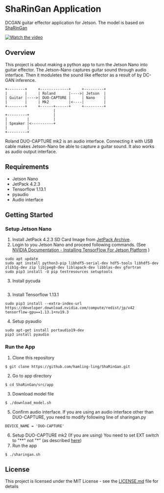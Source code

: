 # ShaRinGan Application

DCGAN guitar effector application for Jetson.
The model is based on [ShaRinGan](https://github.com/hamling-ling/ShaRinGan "ShaRinGan")

[![Watch the video](https://img.youtube.com/vi/b-zGMJ6IPrw/hqdefault.jpg)](https://youtu.be/b-zGMJ6IPrw)

## Overview

This project is about making a python app to turn the Jetson Nano into guitar effector. The Jetson-Nano captures guitar sound through audio interface.
Then it moduletes the sound like effector as a result of by DC-GAN inference.

```
+--------+     +-------------+     +---------+
|        |     | Roland      |---->| Jetson  |
| Guitar |---->| DUO-CAPTURE |     | Nano    |
|        |     | Mk2         |<----|         |
+--------+     +------+------+     +---------+
                      |
+---------+           |
|         |           |
| Speaker |<----------+
|         |
+---------+
```

Roland DUO-CAPTURE mk2 is an audio interface. Connecting
it with USB cable makes Jetson-Nano be able to capture
a guitar sound. It also works as audio output interface.

## Requirements

- Jetson Nano
- JetPack 4.2.3
- Tensorflow 1.13.1
- pyaudio
- Audio interface

## Getting Started

### Setup Jetson Nano
1. Install JetPack 4.2.3 SD Card Image from [JetPack Archive]( https://developer.nvidia.com/embedded/jetpack-archive "JetPack Archive").
2. Login to you Jetson Nano and proceed following commands.
   (See [NVIDIA Documentation - Installing TensorFlow For Jetson Platform](https://docs.nvidia.com/deeplearning/frameworks/install-tf-jetson-platform/index.html "NVIDIA Documentation - Installing TensorFlow For Jetson Platform") )
```
sudo apt update
sudo apt install python3-pip libhdf5-serial-dev hdf5-tools libhdf5-dev zlib1g-dev zip libjpeg8-dev liblapack-dev libblas-dev gfortran
sudo pip3 install -U pip testresources setuptools

```
3. Install pycuda
```
```
3. Install Tensorflow 1.13.1
```
sudo pip3 install --extra-index-url https://developer.download.nvidia.com/compute/redist/jp/v42 tensorflow-gpu==1.13.1+nv19.3
```
4. Setup pyaudio
```
sudo apt-get install portaudio19-dev
pip3 install pyaudio
```

### Run the App
1. Clone this repository
```
$ git clone https://github.com/hamling-ling/ShaRinGan.git
```
2. Go to app directory
```
$ cd ShaRinGan/src/app
```
3. Download model file
```
$ ./download_model.sh
```
5. Confirm audio interface.
   If you are using an audio interface other than DUO-CAPTURE,
   you need to modify following line of sharingan.py
```
DEVICE_NAME = 'DUO-CAPTURE'
```
6. Setup DUO-CAPTURE mk2 (If you are using)
   You need to set EXT switch to "**" not "*" (as described [here]( https://ubuntuforums.org/showthread.php?t=1905531 "Ubuntu forums - Roland USB audio interface impossible to make it work"))
4. Run the app
```
$ ./sharingan.sh
```

## License

This project is licensed under the MIT License - see the [LICENSE.md](LICENSE.md) file for details
